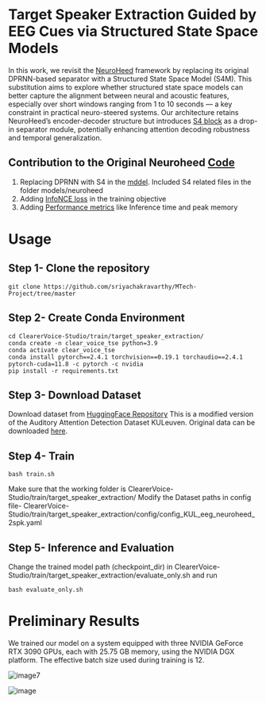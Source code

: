 # Target Speaker Extraction Guided by EEG Cues via Structured State Space Models

In this work, we revisit the [NeuroHeed](https://ieeexplore.ieee.org/stamp/stamp.jsp?arnumber=10683957) framework by replacing its original DPRNN-based separator with a Structured State Space Model (S4M).  This substitution aims to explore whether structured state space models can better capture the alignment between neural and acoustic features, especially over short windows ranging from 1 to 10 seconds — a key constraint in practical neuro-steered systems. Our architecture retains NeuroHeed’s encoder-decoder structure but introduces [S4 block](https://arxiv.org/pdf/2305.16932) as a drop-in separator module, potentially enhancing attention decoding robustness and temporal generalization.

## Contribution to the Original Neuroheed [Code](https://github.com/modelscope/ClearerVoice-Studio/tree/main/train/target_speaker_extraction) 

1. Replacing DPRNN with S4 in the [mddel](https://github.com/modelscope/ClearerVoice-Studio/tree/main/train/target_speaker_extraction/models/neuroheed). Included S4 related files in the folder models/neuroheed
2. Adding [InfoNCE loss](https://github.com/modelscope/ClearerVoice-Studio/blob/main/train/target_speaker_extraction/solver.py) in the training objective
3. Adding [Performance metrics](https://github.com/modelscope/ClearerVoice-Studio/blob/main/train/target_speaker_extraction/solver.py) like Inference time and peak memory

# Usage

## Step 1- Clone the repository 
```
git clone https://github.com/sriyachakravarthy/MTech-Project/tree/master
```
## Step 2- Create Conda Environment
```
cd ClearerVoice-Studio/train/target_speaker_extraction/
conda create -n clear_voice_tse python=3.9
conda activate clear_voice_tse
conda install pytorch==2.4.1 torchvision==0.19.1 torchaudio==2.4.1  pytorch-cuda=11.8 -c pytorch -c nvidia
pip install -r requirements.txt
```

## Step 3- Download Dataset

Download dataset from [HuggingFace Repository](https://huggingface.co/datasets/alibabasglab/KUL-mix)
This is a modified version of the Auditory Attention Detection Dataset KULeuven. Original data can be downloaded [here](https://zenodo.org/records/4004271).

## Step 4- Train

```
bash train.sh
```

Make sure that the working folder is ClearerVoice-Studio/train/target_speaker_extraction/ 
Modify the Dataset paths in config file- ClearerVoice-Studio/train/target_speaker_extraction/config/config_KUL_eeg_neuroheed_2spk.yaml

## Step 5- Inference and Evaluation

Change the trained model path (checkpoint_dir) in ClearerVoice-Studio/train/target_speaker_extraction/evaluate_only.sh and run

```
bash evaluate_only.sh
```

# Preliminary Results

We trained our model on a system equipped with three NVIDIA GeForce RTX 3090 GPUs, each with 25.75 GB memory, using the NVIDIA DGX platform. The effective batch size used during training is 12.

![image7](https://github.com/user-attachments/assets/77885b8b-5aec-4393-813f-6c229dcf9e54)

![image](https://github.com/user-attachments/assets/fcb5774c-1b43-4cd8-a715-a16638038bd4)
